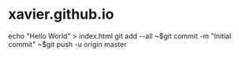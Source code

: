 # xavier.github.io
echo "Hello World" > index.html
git add --all
~$git commit -m "Initial commit"
~$git push -u origin master